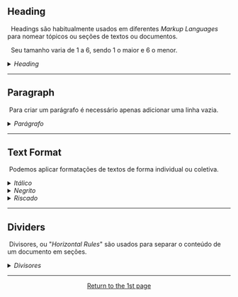 ## Heading

&nbsp; Headings são habitualmente usados em diferentes *Markup Languages* para nomear tópicos ou seções de textos ou documentos.

&nbsp; Seu tamanho varia de 1 a 6, sendo 1 o maior e 6 o menor.

<details><summary><i>Heading</i></summary>

> \# Heading 1  
> \## Heading 2  
> \### Heading 3  
> \#### Heading 4  
> \##### Heading 5  
> \###### Heading 6
> 
> # Heading 1
> 
> ## Heading 2
> 
> ### Heading 3
> 
> #### Heading 4
> 
> ##### Heading 5
> 
> ###### Heading 6

</details>

* * *

## Paragraph

&nbsp;Para criar um parágrafo é necessário apenas adicionar uma linha vazia.

<details><summary><i>Parágrafo</i></summary>

> Texto \[...\]  
> \[...\] mais texto
> 
> Parágrafo/Linha vazia \[...\]  
> \[...\] final.

</details>

* * *

## Text Format

&nbsp;Podemos aplicar formatações de textos de forma individual ou coletiva.

<details><summary><i>Itálico</i></summary>

> \*Texto em itálico\*  
> \_Texto em itálico\_
> 
> *Texto em itálico*  
> *Texto em itálico*

</details><details><summary><i>Negrito</i></summary>

> \*\*Texto em negrito 1\*\*  
> \*\*\*\*Texto em negrito 2\*\*\*\*
> 
> **Texto em negrito 1**  
> ****Texto em negrito 2****

</details><details><summary><i>Riscado</i></summary>

> ~~Texto riscado~~  
> ~~Texto riscado~~

</details>

* * *

## Dividers
&nbsp;Divisores, ou "*Horizontal Rules*" são usados para separar o conteúdo de um documento em seções.
<details><summary><i>Divisores</i></summary>

>  \*\*\*
>
>***

</details>

***

<div align="center">

[Return to the 1st page](../Markdown/0.Intro.md)

</div>
